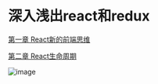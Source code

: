 # 深入浅出react和redux

[第一章 React新的前端思维](first_react_app/README.md)  

[第二章 React生命周期](second_react_app/README.md)

![image](https://images.gitee.com/uploads/images/2018/0802/105745_58970a9c_375548.png)